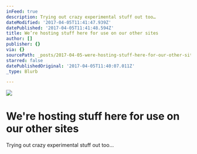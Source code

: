 ```yaml
---
inFeed: true
description: Trying out crazy experimental stuff out too…
dateModified: '2017-04-05T11:41:47.939Z'
datePublished: '2017-04-05T11:41:48.594Z'
title: We’re hosting stuff here for use on our other sites
author: []
publisher: {}
via: {}
sourcePath: _posts/2017-04-05-were-hosting-stuff-here-for-our-other-sites.md
starred: false
datePublishedOriginal: '2017-04-05T11:40:07.011Z'
_type: Blurb

---
```

![](https://the-grid-user-content.s3-us-west-2.amazonaws.com/38e7bdf4-254a-43c7-86ca-f4d0e5706d1c.png)

# We're hosting stuff here for use on our other sites

Trying out crazy experimental stuff out too...